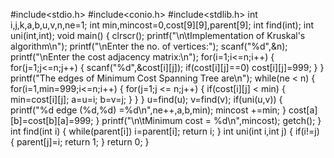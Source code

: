#include<stdio.h>
#include<conio.h>
#include<stdlib.h>
int i,j,k,a,b,u,v,n,ne=1;
int min,mincost=0,cost[9][9],parent[9];
int find(int);
int uni(int,int);
void main()
{
	clrscr();
	printf("\n\tImplementation of Kruskal's algorithm\n");
	printf("\nEnter the no. of vertices:");
	scanf("%d",&n);
	printf("\nEnter the cost adjacency matrix:\n");
	for(i=1;i<=n;i++)
	{
		for(j=1;j<=n;j++)
		{
			scanf("%d",&cost[i][j]);
			if(cost[i][j]==0)
				cost[i][j]=999;
		}
	}
	printf("The edges of Minimum Cost Spanning Tree are\n");
	while(ne < n)
{
		for(i=1,min=999;i<=n;i++)
		{
			for(j=1;j <= n;j++)
			{
				if(cost[i][j] < min)
				{
					min=cost[i][j];
					a=u=i;
					b=v=j;
				}
			}
		}
		u=find(u);
		v=find(v);
		if(uni(u,v))
		{
			printf("%d edge (%d,%d) =%d\n",ne++,a,b,min);
			mincost +=min;
		}
		cost[a][b]=cost[b][a]=999;
	}
	printf("\n\tMinimum cost = %d\n",mincost);
	getch();
}
int find(int i)
{
	while(parent[i])
	i=parent[i];
	return i;
}
int uni(int i,int j)
{
	if(i!=j)
	{
		parent[j]=i;
		return 1;
	}
	return 0;
}

